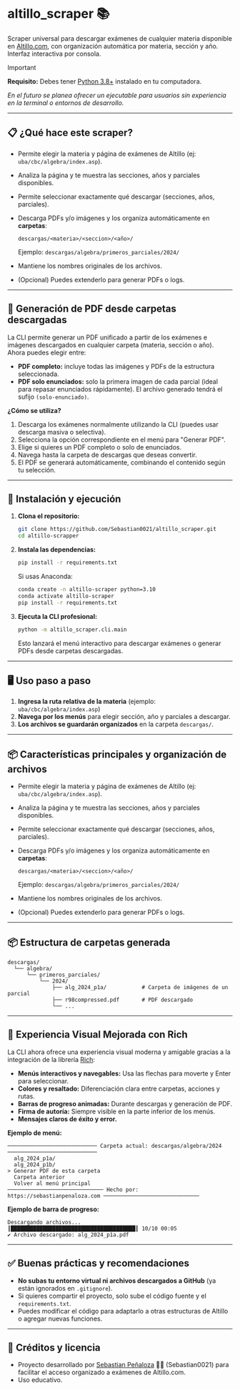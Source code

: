 # altillo_scraper 📚

Scraper universal para descargar exámenes de cualquier materia disponible en [Altillo.com](https://www.altillo.com/examenes/), con organización automática por materia, sección y año. Interfaz interactiva por consola.

> [!IMPORTANT]
>
> **Requisito:** Debes tener [Python 3.8+](https://www.python.org/downloads/) instalado en tu computadora.
>
> _En el futuro se planea ofrecer un ejecutable para usuarios sin experiencia en la terminal o entornos de desarrollo._

---

## 📋 ¿Qué hace este scraper?

- Permite elegir la materia y página de exámenes de Altillo (ej: `uba/cbc/algebra/index.asp`).
- Analiza la página y te muestra las secciones, años y parciales disponibles.
- Permite seleccionar exactamente qué descargar (secciones, años, parciales).
- Descarga PDFs y/o imágenes y los organiza automáticamente en **carpetas**:

  ```
  descargas/<materia>/<seccion>/<año>/
  ```

  Ejemplo: `descargas/algebra/primeros_parciales/2024/`

- Mantiene los nombres originales de los archivos.
- (Opcional) Puedes extenderlo para generar PDFs o logs.

---

## 📝 Generación de PDF desde carpetas descargadas

La CLI permite generar un PDF unificado a partir de los exámenes e imágenes descargados en cualquier carpeta (materia, sección o año). Ahora puedes elegir entre:

- **PDF completo:** incluye todas las imágenes y PDFs de la estructura seleccionada.
- **PDF solo enunciados:** solo la primera imagen de cada parcial (ideal para repasar enunciados rápidamente). El archivo generado tendrá el sufijo `(solo-enunciado)`. 

**¿Cómo se utiliza?**

1. Descarga los exámenes normalmente utilizando la CLI (puedes usar descarga masiva o selectiva).
2. Selecciona la opción correspondiente en el menú para "Generar PDF".
3. Elige si quieres un PDF completo o solo de enunciados.
4. Navega hasta la carpeta de descargas que deseas convertir.
5. El PDF se generará automáticamente, combinando el contenido según tu selección.

---

## 🚀 Instalación y ejecución

1. **Clona el repositorio:**

   ```bash
   git clone https://github.com/Sebastian0021/altillo_scraper.git
   cd altillo-scrapper
   ```

2. **Instala las dependencias:**

   ```bash
   pip install -r requirements.txt
   ```

   Si usas Anaconda:

   ```bash
   conda create -n altillo-scraper python=3.10
   conda activate altillo-scraper
   pip install -r requirements.txt
   ```

3. **Ejecuta la CLI profesional:**
   ```bash
   python -m altillo_scraper.cli.main
   ```
   Esto lanzará el menú interactivo para descargar exámenes o generar PDFs desde carpetas descargadas.

---

## 🖥️ Uso paso a paso

1. **Ingresa la ruta relativa de la materia** (ejemplo: `uba/cbc/algebra/index.asp`)
2. **Navega por los menús** para elegir sección, año y parciales a descargar.
3. **Los archivos se guardarán organizados** en la carpeta `descargas/`.

---

## 📦 Características principales y organización de archivos

- Permite elegir la materia y página de exámenes de Altillo (ej: `uba/cbc/algebra/index.asp`).
- Analiza la página y te muestra las secciones, años y parciales disponibles.
- Permite seleccionar exactamente qué descargar (secciones, años, parciales).
- Descarga PDFs y/o imágenes y los organiza automáticamente en **carpetas**:

  ```
  descargas/<materia>/<seccion>/<año>/
  ```

  Ejemplo: `descargas/algebra/primeros_parciales/2024/`

- Mantiene los nombres originales de los archivos.
- (Opcional) Puedes extenderlo para generar PDFs o logs.

---

## 📦 Estructura de carpetas generada

```
descargas/
  └── algebra/
      └── primeros_parciales/
          └── 2024/
              ├── alg_2024_p1a/           # Carpeta de imágenes de un parcial
              ├── r98compressed.pdf       # PDF descargado
              └── ...
```

---

## 🎨 Experiencia Visual Mejorada con Rich

La CLI ahora ofrece una experiencia visual moderna y amigable gracias a la integración de la librería [Rich](https://rich.readthedocs.io/):

- **Menús interactivos y navegables:** Usa las flechas para moverte y Enter para seleccionar.
- **Colores y resaltado:** Diferenciación clara entre carpetas, acciones y rutas.
- **Barras de progreso animadas:** Durante descargas y generación de PDF.
- **Firma de autoría:** Siempre visible en la parte inferior de los menús.
- **Mensajes claros de éxito y error.**

**Ejemplo de menú:**

```
──────────────────────────── Carpeta actual: descargas/algebra/2024 ────────────────────────────
  alg_2024_p1a/
  alg_2024_p1b/
> Generar PDF de esta carpeta
  Carpeta anterior
  Volver al menú principal
────────────────────────────── Hecho por: https://sebastianpenaloza.com ──────────────────────────────
```

**Ejemplo de barra de progreso:**

```
Descargando archivos...
┃███████████████████████████████████████┃ 10/10 00:05
✔ Archivo descargado: alg_2024_p1a.pdf
```

---

## ✅ Buenas prácticas y recomendaciones

- **No subas tu entorno virtual ni archivos descargados a GitHub** (ya están ignorados en `.gitignore`).
- Si quieres compartir el proyecto, solo sube el código fuente y el `requirements.txt`.
- Puedes modificar el código para adaptarlo a otras estructuras de Altillo o agregar nuevas funciones.

---

## 📝 Créditos y licencia

- Proyecto desarrollado por [Sebastian Peñaloza](https://sebastianpenaloza.com) 👨‍💻 (Sebastian0021) para facilitar el acceso organizado a exámenes de Altillo.com.
- Uso educativo.
